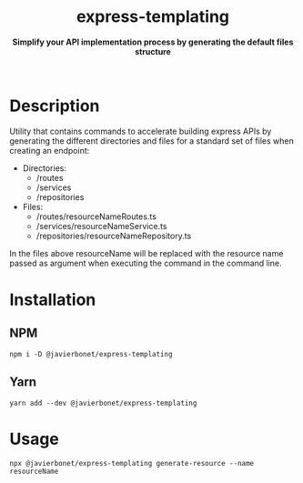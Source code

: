 <h1 align="center"> express-templating </h1>
<p align="center">
  <b>Simplify your API implementation process by generating the default files structure</b>
</p>

<br>

# Description

Utility that contains commands to accelerate building express APIs by generating the different directories and files for a standard set of files when creating an endpoint:
  - Directories:
    - /routes
    - /services
    - /repositories
  - Files:
    - /routes/resourceNameRoutes.ts
    - /services/resourceNameService.ts
    - /repositories/resourceNameRepository.ts

In the files above resourceName will be replaced with the resource name passed as argument when executing the command in the command line.

# Installation
  ## NPM
  `npm i -D @javierbonet/express-templating`
  ## Yarn
  `yarn add --dev @javierbonet/express-templating`

# Usage
  `npx @javierbonet/express-templating generate-resource --name resourceName`


